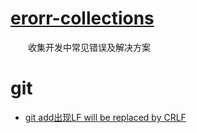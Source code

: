 # [erorr-collections](https://github.com/staven630/error-collections)
&emsp;&emsp;收集开发中常见错误及解决方案

# git
* [git add出现LF will be replaced by CRLF](https://github.com/staven630/error-collections/blob/master/git/git%20add%E5%87%BA%E7%8E%B0LF%20will%20be%20replaced%20by%20CRLF.md)
